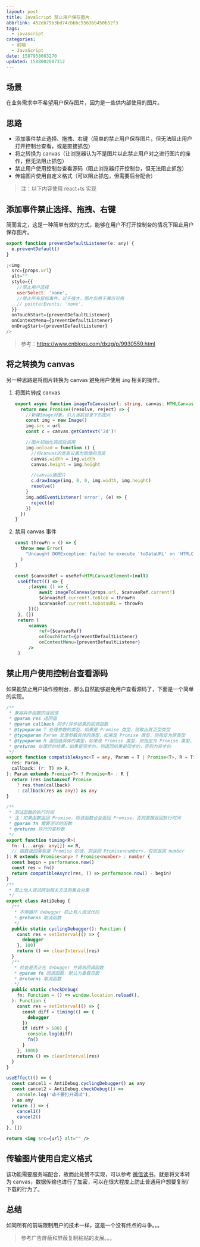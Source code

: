 ```yaml
---
layout: post
title: JavaScript 禁止用户保存图片
abbrlink: 452eb79b3bd74cbbbc95636b450b52f3
tags:
  - javascript
categories:
  - 前端
  - JavaScript
date: 1587958663270
updated: 1588002087312
---
```


## 场景

在业务需求中不希望用户保存图片，因为是一些供内部使用的图片。

## 思路

- 添加事件禁止选择、拖拽、右键（简单的禁止用户保存图片，但无法阻止用户打开控制台查看，或是直接抓包）
- 将之转换为 canvas（让浏览器认为不是图片以此禁止用户对之进行图片的操作，但无法阻止抓包）
- 禁止用户使用控制台查看源码（阻止浏览器打开控制台，但无法阻止抓包）
- 传输图片使用自定义格式（可以阻止抓包，但需要后台配合）

> 注：以下内容使用 react+ts 实现

## 添加事件禁止选择、拖拽、右键

简而言之，这是一种简单有效的方式，能够在用户不打开控制台的情况下阻止用户保存图片。

```jsx
export function preventDefaultListener(e: any) {
  e.preventDefault()
}

;<img
  src={props.url}
  alt=""
  style={{
    //禁止用户选择
    userSelect: 'none',
    //禁止所有鼠标事件，过于强大，图片仅用于展示可用
    // pointerEvents: 'none',
  }}
  onTouchStart={preventDefaultListener}
  onContextMenu={preventDefaultListener}
  onDragStart={preventDefaultListener}
/>
```

> 参考：<https://www.cnblogs.com/dxzg/p/9930559.html>

## 将之转换为 canvas

另一种思路是将图片转换为 canvas 避免用户使用 `img` 相关的操作。

1. 将图片转成 canvas

   ```ts
   export async function imageToCanvas(url: string, canvas: HTMLCanvasElement) {
     return new Promise((resolve, reject) => {
       //新建Image对象，引入当前目录下的图片
       const img = new Image()
       img.src = url
       const c = canvas.getContext('2d')!

       //图片初始化完成后调用
       img.onload = function () {
         //将canvas的宽高设置为图像的宽高
         canvas.width = img.width
         canvas.height = img.height

         //canvas画图片
         c.drawImage(img, 0, 0, img.width, img.height)
         resolve()
       }
       img.addEventListener('error', (e) => {
         reject(e)
       })
     })
   }
   ```

2. 禁用 canvas 事件

   ```jsx
   const throwFn = () => {
     throw new Error(
       "Uncaught DOMException: Failed to execute 'toDataURL' on 'HTMLCanvasElement': Tainted canvases may not be exported.",
     )
   }

   const $canvasRef = useRef<HTMLCanvasElement>(null)
    useEffect(() => {
        ;(async () => {
            await imageToCanvas(props.url, $canvasRef.current!)
            $canvasRef.current!.toBlob = throwFn
            $canvasRef.current!.toDataURL = throwFn
        })()
    }, [])
    return (
        <canvas
            ref={$canvasRef}
            onTouchStart={preventDefaultListener}
            onContextMenu={preventDefaultListener}
        />
    )
   ```

## 禁止用户使用控制台查看源码

如果能禁止用户操作控制台，那么自然能够避免用户查看源码了，下面是一个简单的实现。

```ts
/**
 * 兼容异步函数的返回值
 * @param res 返回值
 * @param callback 同步/异步结果的回调函数
 * @typeparam T 处理参数的类型，如果是 Promise 类型，则取出其泛型类型
 * @typeparam Param 处理参数具体的类型，如果是 Promise 类型，则指定为原类型
 * @typeparam R 返回值具体的类型，如果是 Promise 类型，则指定为 Promise 类型，否则为原类型
 * @returns 处理后的结果，如果是同步的，则返回结果是同步的，否则为异步的
 */
export function compatibleAsync<T = any, Param = T | Promise<T>, R = T>(
  res: Param,
  callback: (r: T) => R,
): Param extends Promise<T> ? Promise<R> : R {
  return (res instanceof Promise
    ? res.then(callback)
    : callback(res as any)) as any
}

/**
 * 测试函数的执行时间
 * 注：如果函数返回 Promise，则该函数也会返回 Promise，否则直接返回执行时间
 * @param fn 需要测试的函数
 * @returns 执行的毫秒数
 */
export function timing<R>(
  fn: (...args: any[]) => R,
  // 函数返回类型是 Promise 的话，则返回 Promise<number>，否则返回 number
): R extends Promise<any> ? Promise<number> : number {
  const begin = performance.now()
  const res = fn()
  return compatibleAsync(res, () => performance.now() - begin)
}
/**
 * 禁止他人调试网站相关方法的集合对象
 */
export class AntiDebug {
  /**
   * 不停循环 debugger 防止有人调试代码
   * @returns 取消函数
   */
  public static cyclingDebugger(): Function {
    const res = setInterval(() => {
      debugger
    }, 100)
    return () => clearInterval(res)
  }
  /**
   * 检查是否正在 debugger 并调用回调函数
   * @param fn 回调函数，默认为重载页面
   * @returns 取消函数
   */
  public static checkDebug(
    fn: Function = () => window.location.reload(),
  ): Function {
    const res = setInterval(() => {
      const diff = timing(() => {
        debugger
      })
      if (diff > 500) {
        console.log(diff)
        fn()
      }
    }, 1000)
    return () => clearInterval(res)
  }
}
```

```jsx
useEffect(() => {
  const cancel1 = AntiDebug.cyclingDebugger() as any
  const cancel2 = AntiDebug.checkDebug(() =>
    console.log('请不要打开调试'),
  ) as any
  return () => {
    cancel1()
    cancel2()
  }
}, [])

return <img src={url} alt="" />
```

## 传输图片使用自定义格式

该功能需要服务端配合，故而此处赞不实现，可以参考 [微信读书](https://weread.qq.com/)，就是将文本转为 canvas，数据传输也进行了加密，可以在很大程度上防止普通用户想要复制/下载的行为了。

## 总结

如同所有的前端限制用户的技术一样，这是一个没有终点的斗争。。。

> 参考广告屏蔽和屏蔽复制粘贴的发展。。。
